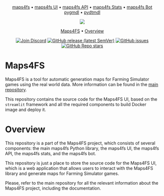 <p align="center">
<a href="https://github.com/iwatkot/maps4fs">maps4fs</a> •
<a href="https://github.com/iwatkot/maps4fsui">maps4fs UI</a> •
<a href="https://github.com/iwatkot/maps4fsapi">maps4fs API</a> •
<a href="https://github.com/iwatkot/maps4fsstats">maps4fs Stats</a> •
<a href="https://github.com/iwatkot/maps4fsbot">maps4fs Bot</a><br>
<a href="https://github.com/iwatkot/pygmdl">pygmdl</a> •
<a href="https://github.com/iwatkot/pydtmdl">pydtmdl</a>
</p>

<div align="center" markdown>

<img src="https://github.com/iwatkot/maps4fsui/releases/download/0.0.2/maps4fs-poster_dev_3.png">

<p align="center">
    <a href="#maps4fs">Maps4FS</a> •
    <a href="#overview">Overview</a>
</p>

[![Join Discord](https://img.shields.io/badge/join-discord-blue)](https://discord.gg/Sj5QKKyE42)
[![GitHub release (latest SemVer)](https://img.shields.io/github/v/release/iwatkot/maps4fsui)](https://github.com/iwatkot/maps4fsui/releases)
[![GitHub issues](https://img.shields.io/github/issues/iwatkot/maps4fsui)](https://github.com/iwatkot/maps4fsui/issues)
[![GitHub Repo stars](https://img.shields.io/github/stars/iwatkot/maps4fsui)](https://github.com/iwatkot/maps4fsui/stargazers)

</div>

# Maps4FS

Maps4FS is a tool for automatic generation maps for Farming Simulator games using the real world data. More information can be found in the [main repository](https://github.com/iwatkot/maps4fs).  

This repository contains the source code for the Maps4FS UI, based on the `streamlit` framework and all the required components to build Docker image and deploy it.

# Overview

This repository is a part of the Maps4FS project, which consists of several components: the main maps4fs Python library, the maps4fs UI, the maps4fs API, the maps4fs stats, and the maps4fs bot.  

This repository is just a place to store the source code for the Maps4FS UI, which is a web application that allows users to interact with the Maps4FS library and generate maps for Farming Simulator games.

Please, refer to the main repository for all the relevant information about the Maps4FS project, including the documentation.